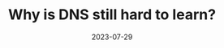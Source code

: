 ---
title: "Why is DNS still hard to learn?"
date: 2023-07-29
externalLink: https://jvns.ca/blog/2023/07/28/why-is-dns-still-hard-to-learn/
---